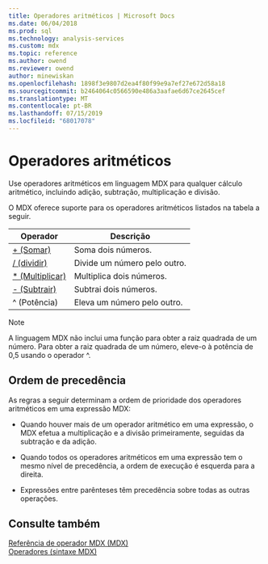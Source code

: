 ```yaml
---
title: Operadores aritméticos | Microsoft Docs
ms.date: 06/04/2018
ms.prod: sql
ms.technology: analysis-services
ms.custom: mdx
ms.topic: reference
ms.author: owend
ms.reviewer: owend
author: minewiskan
ms.openlocfilehash: 1898f3e9807d2ea4f80f99e9a7ef27e672d58a18
ms.sourcegitcommit: b2464064c0566590e486a3aafae6d67ce2645cef
ms.translationtype: MT
ms.contentlocale: pt-BR
ms.lasthandoff: 07/15/2019
ms.locfileid: "68017078"
---
```

# <a name="arithmetic-operators"></a>Operadores aritméticos


  Use operadores aritméticos em linguagem MDX para qualquer cálculo aritmético, incluindo adição, subtração, multiplicação e divisão.  
  
 O MDX oferece suporte para os operadores aritméticos listados na tabela a seguir.  
  
|Operador|Descrição|  
|--------------|-----------------|  
|[+ (Somar)](../mdx/add-mdx.md)|Soma dois números.|  
|[/ (dividir)](../mdx/divide-mdx-operator-reference.md)|Divide um número pelo outro.|  
|[* (Multiplicar)](../mdx/multiply-mdx.md)|Multiplica dois números.|  
|[- (Subtrair)](../mdx/subtract-mdx.md)|Subtrai dois números.|  
|^ (Potência)|Eleva um número pelo outro.|  
  
> [!NOTE]  
>  A linguagem MDX não inclui uma função para obter a raiz quadrada de um número. Para obter a raiz quadrada de um número, eleve-o à potência de 0,5 usando o operador ^.  
  
## <a name="order-of-precedence"></a>Ordem de precedência  
 As regras a seguir determinam a ordem de prioridade dos operadores aritméticos em uma expressão MDX:  
  
-   Quando houver mais de um operador aritmético em uma expressão, o MDX efetua a multiplicação e a divisão primeiramente, seguidas da subtração e da adição.  
  
-   Quando todos os operadores aritméticos em uma expressão tem o mesmo nível de precedência, a ordem de execução é esquerda para a direita.  
  
-   Expressões entre parênteses têm precedência sobre todas as outras operações.  
  
## <a name="see-also"></a>Consulte também  
 [Referência de operador MDX &#40;MDX&#41;](../mdx/mdx-operator-reference-mdx.md)   
 [Operadores &#40;sintaxe MDX&#41;](../mdx/operators-mdx-syntax.md)  
  
  
